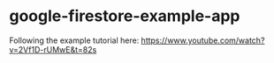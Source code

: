# google-firestore-example-app

Following the example tutorial here: https://www.youtube.com/watch?v=2Vf1D-rUMwE&t=82s
